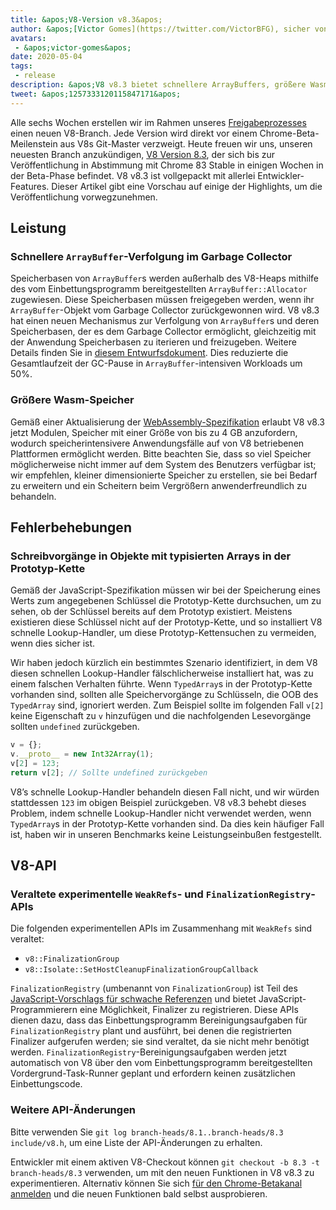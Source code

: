 ```yaml
---
title: &apos;V8-Version v8.3&apos;
author: &apos;[Victor Gomes](https://twitter.com/VictorBFG), sicher von zu Hause aus arbeitend&apos;
avatars:
 - &apos;victor-gomes&apos;
date: 2020-05-04
tags:
 - release
description: &apos;V8 v8.3 bietet schnellere ArrayBuffers, größere Wasm-Speicher und veraltete APIs an.&apos;
tweet: &apos;1257333120115847171&apos;
---
```


Alle sechs Wochen erstellen wir im Rahmen unseres [Freigabeprozesses](https://v8.dev/docs/release-process) einen neuen V8-Branch. Jede Version wird direkt vor einem Chrome-Beta-Meilenstein aus V8s Git-Master verzweigt. Heute freuen wir uns, unseren neuesten Branch anzukündigen, [V8 Version 8.3](https://chromium.googlesource.com/v8/v8.git/+log/branch-heads/8.3), der sich bis zur Veröffentlichung in Abstimmung mit Chrome 83 Stable in einigen Wochen in der Beta-Phase befindet. V8 v8.3 ist vollgepackt mit allerlei Entwickler-Features. Dieser Artikel gibt eine Vorschau auf einige der Highlights, um die Veröffentlichung vorwegzunehmen.

<!--truncate-->
## Leistung

### Schnellere `ArrayBuffer`-Verfolgung im Garbage Collector

Speicherbasen von `ArrayBuffer`s werden außerhalb des V8-Heaps mithilfe des vom Einbettungsprogramm bereitgestellten `ArrayBuffer::Allocator` zugewiesen. Diese Speicherbasen müssen freigegeben werden, wenn ihr `ArrayBuffer`-Objekt vom Garbage Collector zurückgewonnen wird. V8 v8.3 hat einen neuen Mechanismus zur Verfolgung von `ArrayBuffer`s und deren Speicherbasen, der es dem Garbage Collector ermöglicht, gleichzeitig mit der Anwendung Speicherbasen zu iterieren und freizugeben. Weitere Details finden Sie in [diesem Entwurfsdokument](https://docs.google.com/document/d/1-ZrLdlFX1nXT3z-FAgLbKal1gI8Auiaya_My-a0UJ28/edit#heading=h.gfz6mi5p212e). Dies reduzierte die Gesamtlaufzeit der GC-Pause in `ArrayBuffer`-intensiven Workloads um 50%.

### Größere Wasm-Speicher

Gemäß einer Aktualisierung der [WebAssembly-Spezifikation](https://webassembly.github.io/spec/js-api/index.html#limits) erlaubt V8 v8.3 jetzt Modulen, Speicher mit einer Größe von bis zu 4 GB anzufordern, wodurch speicherintensivere Anwendungsfälle auf von V8 betriebenen Plattformen ermöglicht werden. Bitte beachten Sie, dass so viel Speicher möglicherweise nicht immer auf dem System des Benutzers verfügbar ist; wir empfehlen, kleiner dimensionierte Speicher zu erstellen, sie bei Bedarf zu erweitern und ein Scheitern beim Vergrößern anwenderfreundlich zu behandeln.

## Fehlerbehebungen

### Schreibvorgänge in Objekte mit typisierten Arrays in der Prototyp-Kette

Gemäß der JavaScript-Spezifikation müssen wir bei der Speicherung eines Werts zum angegebenen Schlüssel die Prototyp-Kette durchsuchen, um zu sehen, ob der Schlüssel bereits auf dem Prototyp existiert. Meistens existieren diese Schlüssel nicht auf der Prototyp-Kette, und so installiert V8 schnelle Lookup-Handler, um diese Prototyp-Kettensuchen zu vermeiden, wenn dies sicher ist.

Wir haben jedoch kürzlich ein bestimmtes Szenario identifiziert, in dem V8 diesen schnellen Lookup-Handler fälschlicherweise installiert hat, was zu einem falschen Verhalten führte. Wenn `TypedArray`s in der Prototyp-Kette vorhanden sind, sollten alle Speichervorgänge zu Schlüsseln, die OOB des `TypedArray` sind, ignoriert werden. Zum Beispiel sollte im folgenden Fall `v[2]` keine Eigenschaft zu `v` hinzufügen und die nachfolgenden Lesevorgänge sollten `undefined` zurückgeben.

```js
v = {};
v.__proto__ = new Int32Array(1);
v[2] = 123;
return v[2]; // Sollte undefined zurückgeben
```

V8’s schnelle Lookup-Handler behandeln diesen Fall nicht, und wir würden stattdessen `123` im obigen Beispiel zurückgeben. V8 v8.3 behebt dieses Problem, indem schnelle Lookup-Handler nicht verwendet werden, wenn `TypedArray`s in der Prototyp-Kette vorhanden sind. Da dies kein häufiger Fall ist, haben wir in unseren Benchmarks keine Leistungseinbußen festgestellt.

## V8-API

### Veraltete experimentelle `WeakRefs`- und `FinalizationRegistry`-APIs

Die folgenden experimentellen APIs im Zusammenhang mit `WeakRefs` sind veraltet:

- `v8::FinalizationGroup`
- `v8::Isolate::SetHostCleanupFinalizationGroupCallback`

`FinalizationRegistry` (umbenannt von `FinalizationGroup`) ist Teil des [JavaScript-Vorschlags für schwache Referenzen](https://v8.dev/features/weak-references) und bietet JavaScript-Programmierern eine Möglichkeit, Finalizer zu registrieren. Diese APIs dienen dazu, dass das Einbettungsprogramm Bereinigungsaufgaben für `FinalizationRegistry` plant und ausführt, bei denen die registrierten Finalizer aufgerufen werden; sie sind veraltet, da sie nicht mehr benötigt werden. `FinalizationRegistry`-Bereinigungsaufgaben werden jetzt automatisch von V8 über den vom Einbettungsprogramm bereitgestellten Vordergrund-Task-Runner geplant und erfordern keinen zusätzlichen Einbettungscode.

### Weitere API-Änderungen

Bitte verwenden Sie `git log branch-heads/8.1..branch-heads/8.3 include/v8.h`, um eine Liste der API-Änderungen zu erhalten.

Entwickler mit einem aktiven V8-Checkout können `git checkout -b 8.3 -t branch-heads/8.3` verwenden, um mit den neuen Funktionen in V8 v8.3 zu experimentieren. Alternativ können Sie sich [für den Chrome-Betakanal anmelden](https://www.google.com/chrome/browser/beta.html) und die neuen Funktionen bald selbst ausprobieren.
